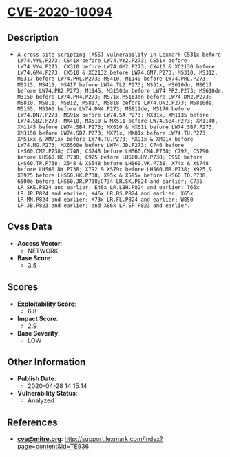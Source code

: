 
# [CVE-2020-10094](https://cve.mitre.org/cgi-bin/cvename.cgi?name=CVE-2020-10094)

## Description

- `A cross-site scripting (XSS) vulnerability in Lexmark CS31x before LW74.VYL.P273; CS41x before LW74.VY2.P273; CS51x before LW74.VY4.P273; CX310 before LW74.GM2.P273; CX410 & XC2130 before LW74.GM4.P273; CX510 & XC2132 before LW74.GM7.P273; MS310, MS312, MS317 before LW74.PRL.P273; MS410, M1140 before LW74.PRL.P273; MS315, MS415, MS417 before LW74.TL2.P273; MS51x, MS610dn, MS617 before LW74.PR2.P273; M1145, M3150dn before LW74.PR2.P273; MS610de, M3150 before LW74.PR4.P273; MS71x,M5163dn before LW74.DN2.P273; MS810, MS811, MS812, MS817, MS818 before LW74.DN2.P273; MS810de, M5155, M5163 before LW74.DN4.P273; MS812de, M5170 before LW74.DN7.P273; MS91x before LW74.SA.P273; MX31x, XM1135 before LW74.SB2.P273; MX410, MX510 & MX511 before LW74.SB4.P273; XM1140, XM1145 before LW74.SB4.P273; MX610 & MX611 before LW74.SB7.P273; XM3150 before LW74.SB7.P273; MX71x, MX81x before LW74.TU.P273; XM51xx & XM71xx before LW74.TU.P273; MX91x & XM91x before LW74.MG.P273; MX6500e before LW74.JD.P273; C746 before LHS60.CM2.P738; C748, CS748 before LHS60.CM4.P738; C792, CS796 before LHS60.HC.P738; C925 before LHS60.HV.P738; C950 before LHS60.TP.P738; X548 & XS548 before LHS60.VK.P738; X74x & XS748 before LHS60.NY.P738; X792 & XS79x before LHS60.MR.P738; X925 & XS925 before LHS60.HK.P738; X95x & XS95x before LHS60.TQ.P738; 6500e before LHS60.JR.P738;C734 LR.SK.P824 and earlier; C736 LR.SKE.P824 and earlier; E46x LR.LBH.P824 and earlier; T65x LR.JP.P824 and earlier; X46x LR.BS.P824 and earlier; X65x LR.MN.P824 and earlier; X73x LR.FL.P824 and earlier; W850 LP.JB.P823 and earlier; and X86x LP.SP.P823 and earlier.`

## Cvss Data

- **Access Vector**:
  - NETWORK
- **Base Score**:
  - 3.5

## Scores

- **Exploitability Score**:
  - 6.8
- **Impact Score**:
  - 2.9
- **Base Severity**:
  - LOW

## Other Information

- **Publish Date**:
  - 2020-04-28 14:15:14
- **Vulnerability Status**:
  - Analyzed

## References

- **cve@mitre.org**: http://support.lexmark.com/index?page=content&id=TE936
